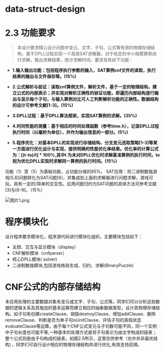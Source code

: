 # data-struct-design
# 2.3 功能要求
>本设计要求精心设计问题中变元、文字、子句、公式等有效的物理存储结构，基于DPLL过程实现一个高效SAT求解器，对于给定的中小规模算例进行求解，输出求解结果，统计求解时间。要求具有如下功能：

+ **1.输入输出功能：包括程序执行参数的输入，SAT算例cnf文件的读取，执行结果的输出与文件保存等。(15%)**

+ **2.公式解析与验证：读取cnf算例文件，解析文件，基于一定的物理结构，建立公式的内部表示；并实现对解析正确性的验证功能，即遍历内部结构逐行输出与显示每个子句，与输入算例对比可人工判断解析功能的正确性。数据结构的设计可参考文献[1-3]。(15%)**

+ **3.DPLL过程：基于DPLL算法框架，实现SAT算例的求解。(35%)**

+ **4.时间性能的测量：基于相应的时间处理函数（参考time.h），记录DPLL过程执行时间（以毫秒为单位），并作为输出信息的一部分。(5%)**

+ **5.程序优化：对基本DPLL的实现进行存储结构、分支变元选取策略[1-3]等某一方面进行优化设计与实现，提供明确的性能优化率结果。优化率的计算公式为：[(t-to)/t] * 100%,其中t 为未对DPLL优化时求解基准算例的执行时间，to则为优化DPLL实现时求解同一算例的执行时间。(15%)**

功能（1）至（5）为基础功能，占功能分值的85%。
SAT应用：将二进制数独游戏[5,6]问题转化为SAT问题[6]，并集成到上面的求解器进行问题求解，游戏可玩，具有一定的/简单的交互性。应用问题归约为SAT问题的具体方法可参考文献[3]与[6-9]。（15%）

![图片1.png](https://i.loli.net/2020/01/11/PvM75XmkZxT3CYQ.png)

# 程序模块化
设计程序要求模块化，程序源代码进行模块化组织。主要模块包括如下：

+ 主控、交互与显示模块（display）
+ CNF解析模块（cnfparser）
+ 核心DPLL模块( solver)
+ 二进制数独模块,包括游戏格局生成、归约、求解(BinaryPuzzle)

# CNF公式的内部存储结构
  本应用处理的主要数据对象有变元或文字、子句、公式等。同学们可以分析这些数据的逻辑关系及其施加的基本运算而建立相应的抽象数据类型，设计其物理存储结构。如子句有创建createClause、销毁destroyClause、增加addClause、删除removeClause、判断是否为单子句isUnitClause、评估子句的真假状态evaluateClause等运算。由于每个CNF公式变元与子句数可能不同，同一个实例中子句长度也可能不等,一种基本的处理方式是将子句表示为由文字构成的链表；整个公式则是由子句构成的链表，如图2.5所示，这里仅供参考（也许并非最优结构），同学们可自行设计相应的物理存储结构并进行优化,有效支持回溯。

